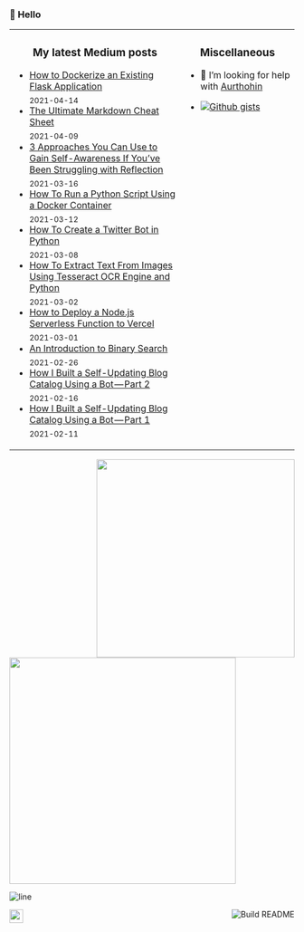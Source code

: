 ### 👋  Hello

<table>
<tr>
<td width="60%" valign="top">

<h3 align="center"> My latest Medium posts </h3>

<!-- blog starts -->
* [How to Dockerize an Existing Flask Application](https://towardsdatascience.com/how-to-dockerize-an-existing-flask-application-115408463e1c?source=rss-4430950b9342------2) <br/> <sub>2021-04-14</sub>
* [The Ultimate Markdown Cheat Sheet](https://towardsdatascience.com/the-ultimate-markdown-cheat-sheet-3d3976b31a0?source=rss-4430950b9342------2) <br/> <sub>2021-04-09</sub>
* [3 Approaches You Can Use to Gain Self-Awareness If You’ve Been Struggling with Reflection](https://medium.com/illumination/3-approaches-you-can-use-to-gain-self-awareness-if-youve-been-struggling-with-reflection-a6dcc310720a?source=rss-4430950b9342------2) <br/> <sub>2021-03-16</sub>
* [How To Run a Python Script Using a Docker Container](https://towardsdatascience.com/how-to-run-a-python-script-using-a-docker-container-ea248e618e32?source=rss-4430950b9342------2) <br/> <sub>2021-03-12</sub>
* [How To Create a Twitter Bot in Python](https://levelup.gitconnected.com/how-to-create-a-twitter-bot-in-python-bf49a384905f?source=rss-4430950b9342------2) <br/> <sub>2021-03-08</sub>
* [How To Extract Text From Images Using Tesseract OCR Engine and Python](https://towardsdatascience.com/how-to-extract-text-from-images-using-tesseract-ocr-engine-and-python-22934125fdd5?source=rss-4430950b9342------2) <br/> <sub>2021-03-02</sub>
* [How to Deploy a Node.js Serverless Function to Vercel](https://javascript.plainenglish.io/how-to-deploy-a-node-js-serverless-function-to-vercel-a0dc13cefa0e?source=rss-4430950b9342------2) <br/> <sub>2021-03-01</sub>
* [An Introduction to Binary Search](https://medium.com/logic-gates/an-introduction-to-binary-search-7518db2b70b4?source=rss-4430950b9342------2) <br/> <sub>2021-02-26</sub>
* [How I Built a Self-Updating Blog Catalog Using a Bot — Part 2](https://levelup.gitconnected.com/how-i-built-a-self-updating-blog-catalog-using-a-bot-part-2-a67968be5f42?source=rss-4430950b9342------2) <br/> <sub>2021-02-16</sub>
* [How I Built a Self-Updating Blog Catalog Using a Bot — Part 1](https://levelup.gitconnected.com/how-i-built-a-self-updating-blog-catalog-using-a-bot-part-1-bd7399ba1e4f?source=rss-4430950b9342------2) <br/> <sub>2021-02-11</sub>
<!-- blog ends -->
</td>
<td width="40%" valign="top">

<h3 align="center"> Miscellaneous </h3>

- 🤔 I’m looking for help with [Aurthohin][aurthohin]
<!-- https://github.com/lifeparticle/Gist-Count -->
- [![Github gists](https://gist-count.vercel.app/api?username=lifeparticle)](https://gist.github.com/lifeparticle)

</td>
</tr>
</table>

<a href="https://github.com/anuraghazra/github-readme-stats"><img src="https://github-readme-stats.vercel.app/api?username=lifeparticle&theme=dark&show_icons=true" width=350 align="right" /></a>
<!-- programmer_humor_img starts -->
<a href="https://imgur.com/r/ProgrammerHumor/IPCHnDB"><img height="400" width="400" src="https://i.imgur.com/IPCHnDB.jpg"></a>
<!-- programmer_humor_img ends -->

![line](https://user-images.githubusercontent.com/1612112/89610802-d9f02000-d8be-11ea-873f-aa51c23073e5.png)


[<img height="24" width="24" src="https://cdn.jsdelivr.net/npm/simple-icons@4.8.0/icons/linktree.svg" />][linktree]
[<img align="right" src="https://github.com/lifeparticle/lifeparticle/workflows/Build%20README/badge.svg" alt="Build README">][build]

[linktree]: https://linktr.ee/lifeparticle
[build]: https://github.com/lifeparticle/lifeparticle/workflows/Build%20README/badge.svg
[aurthohin]: https://github.com/lifeparticle/Aurthohin
